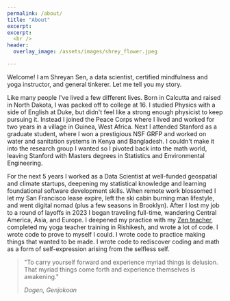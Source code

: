 ```yaml
---
permalink: /about/
title: "About"
excerpt: 
excerpt: 
  <br />
header:
  overlay_image: /assets/images/shrey_flower.jpeg

---
```

Welcome! I am Shreyan Sen, a data scientist, certified mindfulness and yoga instructor, and general tinkerer. Let me tell you my story.

Like many people I've lived a few different lives. Born in Calcutta and raised in North Dakota, I was packed off to college at 16. I studied Physics with a side of English at Duke, but didn't feel like a strong enough physicist to keep pursuing it. Instead I joined the Peace Corps where I lived and worked for two years in a village in Guinea, West Africa. Next I attended Stanford as a graduate student, where I won a prestigious NSF GRFP and worked on water and sanitation systems in Kenya and Bangladesh. I couldn't make it into the research group I wanted so I pivoted back into the math world, leaving Stanford with Masters degrees in Statistics and Environmental Engineering. 

For the next 5 years I worked as a Data Scientist at well-funded geospatial and climate startups, deepening my statistical knowledge and learning foundational software development skills. When remote work blossomed I let my San Francisco lease expire, left the ski cabin burning man lifestyle, and went digital nomad (plus a few seasons in Brooklyn). After I lost my job to a round of layoffs in 2023 I began traveling full-time, wandering Central America, Asia, and Europe. I deepened my practice with my [Zen teacher](http://jion-blonstein.com/), completed my yoga teacher training in Rishikesh, and wrote a lot of code. I wrote code to prove to myself I could. I wrote code to practice making things that wanted to be made. I wrote code to rediscover coding and math as a form of self-expression arising from the selfless self.

>"To carry yourself forward and experience myriad things is delusion. That
>myriad things come forth and experience themselves is awakening."
>
> <cite>Dogen, Genjokoan</cite>

